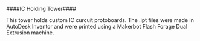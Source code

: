 ####IC Holding Tower####

This tower holds custom IC curcuit protoboards.  The .ipt files were made in AutoDesk Inventor and were printed using a Makerbot Flash Forage Dual Extrusion machine. 
